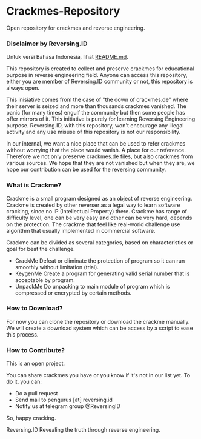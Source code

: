 # Crackmes-Repository

Open repository for crackmes and reverse engineering.

### Disclaimer by Reversing.ID

Untuk versi Bahasa Indonesia, lihat [README.md](README.md).

This repository is created to collect and preserve crackmes for educational purpose in reverse engineering field. Anyone can access this repository, either you are member of Reversing.ID community or not, this repository is always open.

This inisiative comes from the case of "the down of crackmes.de" where their server is seized and more than thousands crackmes vanished. The panic (for many times) engulf the community but then some people has offer mirrors of it. This initiative is purely for learning Reversing Engineering purpose. Reversing.ID, with this repository, won't encourage any illegal activity and any use misuse of this repository is not our responsibility.

In our internal, we want a nice place that can be used to refer crackmes without worrying that the place would vanish. A place for our reference. Therefore we not only preserve crackmes.de files, but also crackmes from various sources. We hope that they are not vanished but when they are, we hope our contribution can be used for the reversing community.

### What is Crackme?

Crackme is a small program designed as an object of reverse engineering. Crackme is created by other reverser as a legal way to learn software cracking, since no IP (Intellectual Property) there. Crackme has range of difficulty level, one can be very easy and other can be very hard, depends on the protection. The crackme that feel like real-world challenge use algorithm that usually implemented in commercial software.

Crackme can be divided as several categories, based on characteristics or goal for beat the challenge.
- CrackMe
  Defeat or eliminate the protection of program so it can run smoothly without limitation (trial).
- KeygenMe
  Create a program for generating valid serial number that is acceptable by program.
- UnpackMe
  Do unpacking to main module of program which is compressed or encrypted by certain methods.  

### How to Download?

For now you can clone the repository or download the crackme manually. We will create a download system which can be access by a script to ease this process.


### How to Contribute?

This is an open project.

You can share crackmes you have or you know if it's not in our list yet. To do it, you can:
- Do a pull request
- Send mail to pengurus [at] reversing.id
- Notify us at telegram group @ReversingID

So, happy cracking.


Reversing.ID 
Revealing the truth through reverse engineering.
